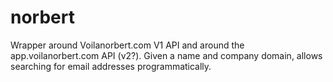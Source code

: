 # norbert
Wrapper around Voilanorbert.com V1 API and around the app.voilanorbert.com API (v2?). Given a name and company domain, allows searching for email addresses programmatically.
